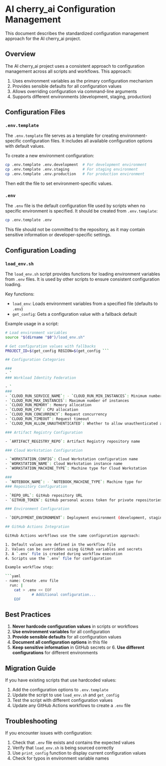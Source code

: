 # AI cherry_ai Configuration Management

This document describes the standardized configuration management approach for the AI cherry_ai project.

## Overview

The AI cherry_ai project uses a consistent approach to configuration management across all scripts and workflows. This approach:

1. Uses environment variables as the primary configuration mechanism
2. Provides sensible defaults for all configuration values
3. Allows overriding configuration via command-line arguments
4. Supports different environments (development, staging, production)

## Configuration Files

### `.env.template`

The `.env.template` file serves as a template for creating environment-specific configuration files. It includes all available configuration options with default values.

To create a new environment configuration:

```bash
cp .env.template .env.development  # For development environment
cp .env.template .env.staging      # For staging environment
cp .env.template .env.production   # For production environment
```

Then edit the file to set environment-specific values.

### `.env`

The `.env` file is the default configuration file used by scripts when no specific environment is specified. It should be created from `.env.template`:

```bash
cp .env.template .env
```

This file should not be committed to the repository, as it may contain sensitive information or developer-specific settings.

## Configuration Loading

### `load_env.sh`

The `load_env.sh` script provides functions for loading environment variables from `.env` files. It is used by other scripts to ensure consistent configuration loading.

Key functions:

- `load_env`: Loads environment variables from a specified file (defaults to `.env`)
- `get_config`: Gets a configuration value with a fallback default

Example usage in a script:

```bash
# Load environment variables
source "$(dirname "$0")/load_env.sh"

# Get configuration values with fallbacks
PROJECT_ID=$(get_config REGION=$(get_config ```

## Configuration Categories

###
- `
### Workload Identity Federation

- `
###
- `CLOUD_RUN_SERVICE_NAME`: - `CLOUD_RUN_MIN_INSTANCES`: Minimum number of instances
- `CLOUD_RUN_MAX_INSTANCES`: Maximum number of instances
- `CLOUD_RUN_MEMORY`: Memory allocation
- `CLOUD_RUN_CPU`: CPU allocation
- `CLOUD_RUN_CONCURRENCY`: Request concurrency
- `CLOUD_RUN_TIMEOUT`: Request timeout
- `CLOUD_RUN_ALLOW_UNAUTHENTICATED`: Whether to allow unauthenticated access

### Artifact Registry Configuration

- `ARTIFACT_REGISTRY_REPO`: Artifact Registry repository name

### Cloud Workstation Configuration

- `WORKSTATION_CONFIG`: Cloud Workstation configuration name
- `WORKSTATION_NAME`: Cloud Workstation instance name
- `WORKSTATION_MACHINE_TYPE`: Machine type for Cloud Workstation

###
- `NOTEBOOK_NAME`: - `NOTEBOOK_MACHINE_TYPE`: Machine type for
### Repository Configuration

- `REPO_URL`: GitHub repository URL
- `GITHUB_TOKEN`: GitHub personal access token for private repositories

### Environment Configuration

- `DEPLOYMENT_ENVIRONMENT`: Deployment environment (development, staging, production)

## GitHub Actions Integration

GitHub Actions workflows use the same configuration approach:

1. Default values are defined in the workflow file
2. Values can be overridden using GitHub variables and secrets
3. A `.env` file is created during workflow execution
4. Scripts use the `.env` file for configuration

Example workflow step:

```yaml
- name: Create .env file
  run: |
    cat > .env << EOF
            # Additional configuration...
    EOF
```

## Best Practices

1. **Never hardcode configuration values** in scripts or workflows
2. **Use environment variables** for all configuration
3. **Provide sensible defaults** for all configuration values
4. **Document all configuration options** in this file
5. **Keep sensitive information** in GitHub secrets or 6. **Use different configurations** for different environments

## Migration Guide

If you have existing scripts that use hardcoded values:

1. Add the configuration options to `.env.template`
2. Update the script to use `load_env.sh` and `get_config`
3. Test the script with different configuration values
4. Update any GitHub Actions workflows to create a `.env` file

## Troubleshooting

If you encounter issues with configuration:

1. Check that `.env` file exists and contains the expected values
2. Verify that `load_env.sh` is being sourced correctly
3. Use `print_config` function to display current configuration values
4. Check for typos in environment variable names
